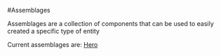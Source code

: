 #Assemblages

Assemblages are a collection of components that can be used to easily created a specific type of entity

Current assemblages are:
[Hero](AssemblageHero.md)